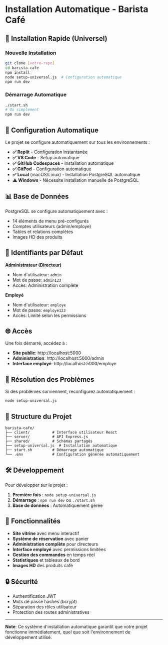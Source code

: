 # Installation Automatique - Barista Café

## 🚀 Installation Rapide (Universel)

### Nouvelle Installation
```bash
git clone [votre-repo]
cd barista-cafe
npm install
node setup-universal.js  # Configuration automatique
npm run dev
```

### Démarrage Automatique
```bash
./start.sh
# Ou simplement
npm run dev
```

## 🔧 Configuration Automatique

Le projet se configure automatiquement sur tous les environnements :

- **✅ Replit** - Configuration instantanée
- **✅ VS Code** - Setup automatique
- **✅ GitHub Codespaces** - Installation automatique
- **✅ GitPod** - Configuration automatique  
- **✅ Local** (macOS/Linux) - Installation PostgreSQL automatique
- **⚠️ Windows** - Nécessite installation manuelle de PostgreSQL

## 📊 Base de Données

PostgreSQL se configure automatiquement avec :
- 14 éléments de menu pré-configurés
- Comptes utilisateurs (admin/employe)
- Tables et relations complètes
- Images HD des produits

## 🔑 Identifiants par Défaut

**Administrateur (Directeur)**
- Nom d'utilisateur: `admin`
- Mot de passe: `admin123`
- Accès: Administration complète

**Employé**
- Nom d'utilisateur: `employe`
- Mot de passe: `employe123`
- Accès: Limité selon les permissions

## 🌐 Accès

Une fois démarré, accédez à :
- **Site public**: http://localhost:5000
- **Administration**: http://localhost:5000/admin
- **Interface employé**: http://localhost:5000/employe

## 🔄 Résolution des Problèmes

Si des problèmes surviennent, reconfigurez automatiquement :

```bash
node setup-universal.js
```

## 📁 Structure du Projet

```
barista-cafe/
├── client/          # Interface utilisateur React
├── server/          # API Express.js
├── shared/          # Schémas partagés
├── setup-universal.js  # Installation automatique
├── start.sh         # Démarrage automatique
└── .env             # Configuration générée automatiquement
```

## 🛠️ Développement

Pour développer sur le projet :

1. **Première fois** : `node setup-universal.js`
2. **Démarrage** : `npm run dev` ou `./start.sh`
3. **Base de données** : Automatiquement gérée

## 📱 Fonctionnalités

- **Site vitrine** avec menu interactif
- **Système de réservation** avec panier
- **Administration complète** pour directeurs
- **Interface employé** avec permissions limitées
- **Gestion des commandes** en temps réel
- **Statistiques** et tableaux de bord
- **Images HD** des produits café

## 🔒 Sécurité

- Authentification JWT
- Mots de passe hashés (bcrypt)
- Séparation des rôles utilisateur
- Protection des routes administratives

---

**Note**: Ce système d'installation automatique garantit que votre projet fonctionne immédiatement, quel que soit l'environnement de développement utilisé.